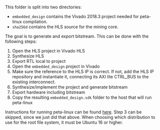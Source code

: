 This folder is split into two directories:

* `embedded_design` contains the Vivado 2018.3 project needed for peta-linux compilation.
* `sha256d` contains the HLS source for the mining core.

The goal is to generate and export bitstream. This can be done with the following steps:

1. Open the HLS project in Vivado HLS
2. Synthesize HLS 
3. Export RTL local to project
4. Open the `embedded_design` project in Vivado
5. Make sure the reference to the HLS IP is correct. If not, add the HLS IP repository and instantiate it, connecting its AXI lite CTRL_BUS to the existing interconnect.
6. Synthesize/implement the project and generate bitstream
7. Export hardware including bitstream
8. Copy the resulting `embedded_design.sdk` folder to the host that will run peta-linux

Instructions for running peta-linux can be found [here](https://medium.com/developments-and-implementations-on-zynq-7000-ap/install-ubuntu-16-04-lts-on-zynq-zc702-using-petalinux-2016-4-e1da902eaff7). Step 3 can be skipped, since we just did that above. When choosing which distribution to use for the root file system, it must be Ubuntu 16 or higher. 